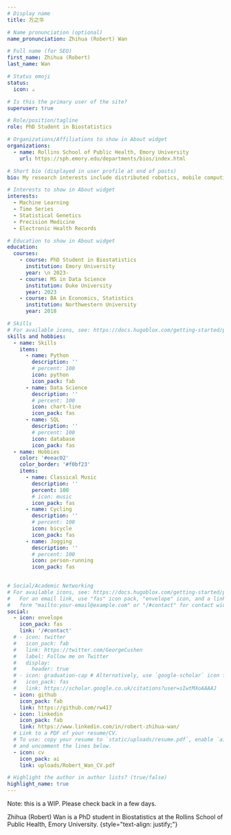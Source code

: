 ```yaml
---
# Display name
title: 万之华

# Name pronunciation (optional)
name_pronunciation: Zhihua (Robert) Wan 

# Full name (for SEO)
first_name: Zhihua (Robert)
last_name: Wan

# Status emoji
status:
  icon: ☕️

# Is this the primary user of the site?
superuser: true

# Role/position/tagline
role: PhD Student in Biostatistics

# Organizations/Affiliations to show in About widget
organizations:
  - name: Rollins School of Public Health, Emory University
    url: https://sph.emory.edu/departments/bios/index.html

# Short bio (displayed in user profile at end of posts)
bio: My research interests include distributed robotics, mobile computing and programmable matter.

# Interests to show in About widget
interests:
  - Machine Learning
  - Time Series
  - Statistical Genetics
  - Precision Medicine
  - Electronic Health Records

# Education to show in About widget
education:
  courses:
    - course: PhD Student in Biostatistics
      institution: Emory University
      year: \n 2023-
    - course: MS in Data Science
      institution: Duke University
      year: 2023
    - course: BA in Economics, Statistics
      institution: Northwestern University
      year: 2018

# Skills
# For available icons, see: https://docs.hugoblox.com/getting-started/page-builder/#icons
skills and hobbies:
  - name: Skills
    items:
      - name: Python
        description: ''
        # percent: 100
        icon: python
        icon_pack: fab
      - name: Data Science
        description: ''
        # percent: 100
        icon: chart-line
        icon_pack: fas
      - name: SQL
        description: ''
        # percent: 100
        icon: database
        icon_pack: fas
  - name: Hobbies
    color: '#eeac02'
    color_border: '#f0bf23'
    items:
      - name: Classical Music
        description: ''
        percent: 100
        # icon: music
        icon_pack: fas
      - name: Cycling
        description: ''
        # percent: 100
        icon: bicycle
        icon_pack: fas
      - name: Jogging
        description: ''
        # percent: 100
        icon: person-running
        icon_pack: fas
      

# Social/Academic Networking
# For available icons, see: https://docs.hugoblox.com/getting-started/page-builder/#icons
#   For an email link, use "fas" icon pack, "envelope" icon, and a link in the
#   form "mailto:your-email@example.com" or "/#contact" for contact widget.
social:
  - icon: envelope
    icon_pack: fas
    link: '/#contact'
  # - icon: twitter
  #   icon_pack: fab
  #   link: https://twitter.com/GeorgeCushen
  #   label: Follow me on Twitter
  #   display:
  #     header: true
  # - icon: graduation-cap # Alternatively, use `google-scholar` icon from `ai` icon pack
  #   icon_pack: fas
  #   link: https://scholar.google.co.uk/citations?user=sIwtMXoAAAAJ
  - icon: github
    icon_pack: fab
    link: https://github.com/rw417
  - icon: linkedin
    icon_pack: fab
    link: https://www.linkedin.com/in/robert-zhihua-wan/
  # Link to a PDF of your resume/CV.
  # To use: copy your resume to `static/uploads/resume.pdf`, enable `ai` icons in `params.yaml`,
  # and uncomment the lines below.
  - icon: cv
    icon_pack: ai
    link: uploads/Robert_Wan_CV.pdf

# Highlight the author in author lists? (true/false)
highlight_name: true
---
```

Note: this is a WIP. Please check back in a few days.

Zhihua (Robert) Wan is a PhD student in Biostatistics at the Rollins School of Public Health, Emory University.
{style="text-align: justify;"}
